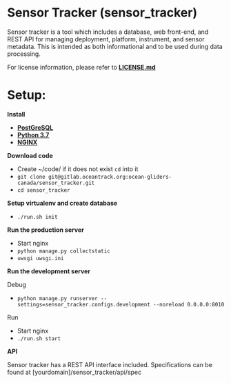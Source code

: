 # Sensor Tracker (sensor_tracker)

Sensor tracker is a tool which includes a database, web front-end, and REST API for managing deployment, platform,
instrument, and sensor metadata. This is intended as both informational and to be used during data processing.

For license information, please refer to [**LICENSE.md**](LICENSE.md)

Setup:
=============
**Install**

* [**PostGreSQL**](https://www.postgresql.org/download/)
* [**Python 3.7**](https://www.python.org/downloads/)
* [**NGINX**](https://www.nginx.com/resources/wiki/start/topics/tutorials/install/)

**Download code**

* Create ~/code/ if it does not exist `cd` into it
* `git clone git@gitlab.oceantrack.org:ocean-gliders-canada/sensor_tracker.git`
* `cd sensor_tracker`

**Setup virtualenv and create database**

* `./run.sh init`

**Run the production server**
 * Start nginx
 * `python manage.py collectstatic`
 * `uwsgi uwsgi.ini`

**Run the development server**

Debug
 * `python manage.py runserver --settings=sensor_tracker.configs.development --noreload 0.0.0.0:8010`

Run
 * Start nginx
 * `./run.sh start`

**API**

Sensor tracker has a REST API interface included. Specifications can be found at [yourdomain]/sensor_tracker/api/spec